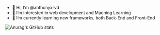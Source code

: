 - 👋 Hi, I’m @anthonyxrvd
- 👀 I’m interested in web development and Maching Learning
- 🌱 I’m currently learning new frameworks, both Back-End and Front-End

![Anurag's GitHub stats](https://github-readme-stats.vercel.app/api?username=anthonyxrvd&show_icons=true&theme=merko)

<!---
anthonyxrvd/anthonyxrvd is a ✨ special ✨ repository because its `README.md` (this file) appears on your GitHub profile.
You can click the Preview link to take a look at your changes.
--->

